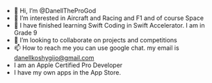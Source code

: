 - 👋 Hi, I’m @DanellTheProGod
- 👀 I’m interested in Aircraft and Racing and F1 and of course Space
- 🌱 I have finished learning Swift Coding in Swift Accelerator. I am in Grade 9
- 💞️ I’m looking to collaborate on projects and competitions
- 📫 How to reach me you can use google chat. my email is danellkoshygijo@gmail.com
- I am an Apple Certified Pro Developer
- I have my own apps in the App Store.

<!---
DanellTheProGod/DanellTheProGod is a ✨ special ✨ repository because its `README.md` (this file) appears on your GitHub profile.
You can click the Preview link to take a look at your changes.
--->
